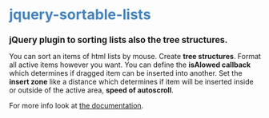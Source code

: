 <h1 style="color:#4183c4" color="#4183c4">jquery-sortable-lists</h1>
<h2 style="font-size:17px">jQuery plugin to sorting lists also the tree structures.</h2>

<p>You can sort an items of html lists by mouse. Create <strong>tree structures</strong>. Format all active items however you want. You can define the <strong>isAlowed callback</strong> which determines if dragged item can be inserted into another. Set the <strong>insert zone</strong> like a distance which determines if item will be inserted inside or outside of the active area, <strong>speed of autoscroll</strong>.</p>
<p>For more info look at <a href="http://localhost/jquery-sortable-lists/index.html">the documentation</a>.</p>				
				
				
